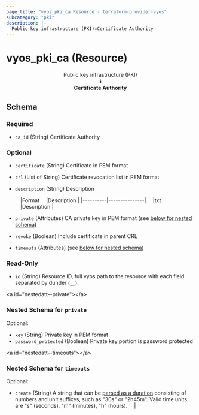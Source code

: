 ```yaml
---
page_title: "vyos_pki_ca Resource - terraform-provider-vyos"
subcategory: "pki"
description: |-
  Public key infrastructure (PKI)⯯Certificate Authority
---
```


# vyos_pki_ca (Resource)
<center>

Public key infrastructure (PKI)  
⯯  
**Certificate Authority**


</center>

## Schema

### Required

- `ca_id` (String) Certificate Authority

### Optional

- `certificate` (String) Certificate in PEM format
- `crl` (List of String) Certificate revocation list in PEM format
- `description` (String) Description

    &emsp;|Format  &emsp;|Description  |
    |----------|---------------|
    &emsp;|txt     &emsp;|Description  |
- `private` (Attributes) CA private key in PEM format (see [below for nested schema](#nestedatt--private))
- `revoke` (Boolean) Include certificate in parent CRL
- `timeouts` (Attributes) (see [below for nested schema](#nestedatt--timeouts))

### Read-Only

- `id` (String) Resource ID, full vyos path to the resource with each field separated by dunder (`__`).

&lt;a id=&#34;nestedatt--private&#34;&gt;&lt;/a&gt;
### Nested Schema for `private`

Optional:

- `key` (String) Private key in PEM format
- `password_protected` (Boolean) Private key portion is password protected


&lt;a id=&#34;nestedatt--timeouts&#34;&gt;&lt;/a&gt;
### Nested Schema for `timeouts`

Optional:

- `create` (String) A string that can be [parsed as a duration](https://pkg.go.dev/time#ParseDuration) consisting of numbers and unit suffixes, such as &#34;30s&#34; or &#34;2h45m&#34;. Valid time units are &#34;s&#34; (seconds), &#34;m&#34; (minutes), &#34;h&#34; (hours).  &emsp;|
